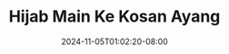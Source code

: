 --- 
title: "Hijab Main Ke Kosan Ayang"
description: "nonton  video bokep Hijab Main Ke Kosan Ayang tiktok durasi panjang  "
date: 2024-11-05T01:02:20-08:00
file_code: "yv6j853l03ug"
draft: false
cover: "5efixz9z246wtutq.jpg"
tags: ["Hijab", "Main", "Kosan", "Ayang", "bokep-indo", "bokep-viral", "bokep-ig"]
length: 70
fld_id: "1235739"
foldername: "Asupan Hijab"
categories: ["Asupan Hijab"]
views: 89
---